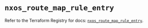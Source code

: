 # `nxos_route_map_rule_entry`

Refer to the Terraform Registry for docs: [`nxos_route_map_rule_entry`](https://registry.terraform.io/providers/ciscodevnet/nxos/0.5.10/docs/resources/route_map_rule_entry).
